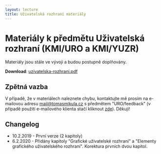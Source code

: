 ```yaml
---
layout: lecture
title: Uživatelská rozhraní materiály
---
```


# Materiály k předmětu Uživatelská rozhraní (KMI/URO a KMI/YUZR)
Materiály jsou stále ve vývoji a budou postupně doplňovány.  

**Download**: [uzivatelska-rozhrani.pdf](/assets/files/uzivatelska-rozhrani.pdf)

Zpětná vazba
------------
V případě, že v materiálech naleznete chybu, kontaktujte mě prosím na e-mailovou adresu [mail@tomasmikula.cz](mailto:mail@tomasmikula.cz?subject=URO/feedback) s předmětem "URO/feedback" (v případě použítí e-mailového klienta stačí kliknout [zde](mailto:mail@tomasmikula.cz?subjects=URO/feedback)). Děkuji!  

Changelog
---------
* 10.2.2019 - První verze (2 kapitoly)
* 6.2.2020 - Přidány kapitoly "Grafické uživatelské rozhraní" a "Elementy grafického uživatelského rozhraní". Korektura prvních dvou kapitol.
